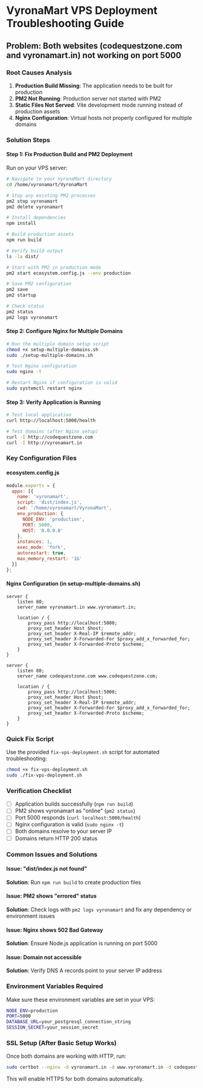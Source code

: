 # VyronaMart VPS Deployment Troubleshooting Guide

## Problem: Both websites (codequestzone.com and vyronamart.in) not working on port 5000

### Root Causes Analysis

1. **Production Build Missing**: The application needs to be built for production
2. **PM2 Not Running**: Production server not started with PM2
3. **Static Files Not Served**: Vite development mode running instead of production assets
4. **Nginx Configuration**: Virtual hosts not properly configured for multiple domains

### Solution Steps

#### Step 1: Fix Production Build and PM2 Deployment

Run on your VPS server:

```bash
# Navigate to your VyronaMart directory
cd /home/vyronamart/VyronaMart

# Stop any existing PM2 processes
pm2 stop vyronamart
pm2 delete vyronamart

# Install dependencies
npm install

# Build production assets
npm run build

# Verify build output
ls -la dist/

# Start with PM2 in production mode
pm2 start ecosystem.config.js --env production

# Save PM2 configuration
pm2 save
pm2 startup

# Check status
pm2 status
pm2 logs vyronamart
```

#### Step 2: Configure Nginx for Multiple Domains

```bash
# Run the multiple domain setup script
chmod +x setup-multiple-domains.sh
sudo ./setup-multiple-domains.sh

# Test Nginx configuration
sudo nginx -t

# Restart Nginx if configuration is valid
sudo systemctl restart nginx
```

#### Step 3: Verify Application is Running

```bash
# Test local application
curl http://localhost:5000/health

# Test domains (after Nginx setup)
curl -I http://codequestzone.com
curl -I http://vyronamart.in
```

### Key Configuration Files

#### ecosystem.config.js
```javascript
module.exports = {
  apps: [{
    name: 'vyronamart',
    script: 'dist/index.js',
    cwd: '/home/vyronamart/VyronaMart',
    env_production: {
      NODE_ENV: 'production',
      PORT: 5000,
      HOST: '0.0.0.0'
    },
    instances: 1,
    exec_mode: 'fork',
    autorestart: true,
    max_memory_restart: '1G'
  }]
};
```

#### Nginx Configuration (in setup-multiple-domains.sh)
```nginx
server {
    listen 80;
    server_name vyronamart.in www.vyronamart.in;
    
    location / {
        proxy_pass http://localhost:5000;
        proxy_set_header Host $host;
        proxy_set_header X-Real-IP $remote_addr;
        proxy_set_header X-Forwarded-For $proxy_add_x_forwarded_for;
        proxy_set_header X-Forwarded-Proto $scheme;
    }
}

server {
    listen 80;
    server_name codequestzone.com www.codequestzone.com;
    
    location / {
        proxy_pass http://localhost:5000;
        proxy_set_header Host $host;
        proxy_set_header X-Real-IP $remote_addr;
        proxy_set_header X-Forwarded-For $proxy_add_x_forwarded_for;
        proxy_set_header X-Forwarded-Proto $scheme;
    }
}
```

### Quick Fix Script

Use the provided `fix-vps-deployment.sh` script for automated troubleshooting:

```bash
chmod +x fix-vps-deployment.sh
sudo ./fix-vps-deployment.sh
```

### Verification Checklist

- [ ] Application builds successfully (`npm run build`)
- [ ] PM2 shows vyronamart as "online" (`pm2 status`)
- [ ] Port 5000 responds (`curl localhost:5000/health`)
- [ ] Nginx configuration is valid (`sudo nginx -t`)
- [ ] Both domains resolve to your server IP
- [ ] Domains return HTTP 200 status

### Common Issues and Solutions

#### Issue: "dist/index.js not found"
**Solution**: Run `npm run build` to create production files

#### Issue: PM2 shows "errored" status
**Solution**: Check logs with `pm2 logs vyronamart` and fix any dependency or environment issues

#### Issue: Nginx shows 502 Bad Gateway
**Solution**: Ensure Node.js application is running on port 5000

#### Issue: Domain not accessible
**Solution**: Verify DNS A records point to your server IP address

### Environment Variables Required

Make sure these environment variables are set in your VPS:

```bash
NODE_ENV=production
PORT=5000
DATABASE_URL=your_postgresql_connection_string
SESSION_SECRET=your_session_secret
```

### SSL Setup (After Basic Setup Works)

Once both domains are working with HTTP, run:

```bash
sudo certbot --nginx -d vyronamart.in -d www.vyronamart.in -d codequestzone.com -d www.codequestzone.com
```

This will enable HTTPS for both domains automatically.